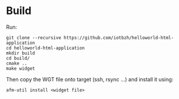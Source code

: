 # Build

Run: 

``` 
git clone --recursive https://github.com/iotbzh/helloworld-html-application
cd helloworld-html-application
mkdir build
cd build/
cmake ..
make widget
```

Then copy the WGT file onto target (ssh, rsync ...) and install it using:
```
afm-util install <widget file>
```


